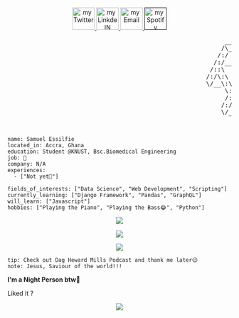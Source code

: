 <p align="center">
<br/>
<a href="https://twitter.com/_Samess">
  <img alt="my Twitter" width="50px" src="https://user-images.githubusercontent.com/95895530/203465411-e08b5a7d-7bff-4323-a08e-28ad3eb94e80.png"/>
</a>
<a href="https://www.linkedin.com/in/samuel-essilfie-274684252/">
  <img alt="my LinkdeIN" width="50px" src="https://user-images.githubusercontent.com/95895530/203465338-90aa4af9-406a-43c9-bb22-17d7188710af.png" />
</a>
<a href="psalmuelselfie@gmail.com">
  <img alt="my Email" width="50px" src="https://user-images.githubusercontent.com/95895530/203465529-99ef9677-fba7-46e6-95c0-2048184c83fa.png" />
</a>
<a href="">
  <img alt="my Spotify" width="50px" src="https://user-images.githubusercontent.com/95895530/203466679-c94faaf7-9d8f-4b46-a79d-b12008118a9c.png" />
</a>
<br>
<img alt="" src="" />
</p>

<pre>
                                                          ___           ___           ___       ___       ___     
                                                         /\__\         /\  \         /\__\     /\__\     /\  \    
                                                        /:/  /        /::\  \       /:/  /    /:/  /    /::\  \   
                                                       /:/__/        /:/\:\  \     /:/  /    /:/  /    /:/\:\  \  
                                                      /::\  \ ___   /::\~\:\  \   /:/  /    /:/  /    /:/  \:\  \ 
                                                     /:/\:\  /\__\ /:/\:\ \:\__\ /:/__/    /:/__/    /:/__/ \:\__\
                                                     \/__\:\/:/  / \:\~\:\ \/__/ \:\  \    \:\  \    \:\  \ /:/  /
                                                          \::/  /   \:\ \:\__\    \:\  \    \:\  \    \:\  /:/  / 
                                                          /:/  /     \:\ \/__/     \:\  \    \:\  \    \:\/:/  /  
                                                         /:/  /       \:\__\        \:\__\    \:\__\    \::/  /   
                                                         \/__/         \/__/         \/__/     \/__/     \/__/    


</pre>

```about
name: Samuel Essilfie
located_in: Accra, Ghana
education: Student @KNUST, Bsc.Biomedical Engineering
job: 🔎
company: N/A
experiences: 
  - ["Not yet🤫"]

fields_of_interests: ["Data Science", "Web Development", "Scripting"]
currently_learning: ["Django Framework", "Pandas", "GraphQL"]
will_learn: ["Javascript"]
hobbies: ["Playing the Piano", "Playing the Bass😂", "Python"]
```

<p align="center">
  <img src="https://user-images.githubusercontent.com/95895530/203469506-08582ae6-24e7-490e-910b-00c9717c53bc.jpeg" />
</p>

<p align="center">
  <a href="" />
    <img src="https://user-images.githubusercontent.com/95895530/203469897-f8e44c27-3b34-4c64-b149-45e44b040cd9.jpeg">
  </a>
</p>

<p align="center">
  <img src="https://user-images.githubusercontent.com/95895530/203469577-5e64bdc9-2a3c-4ac2-9f12-8a014fa16e54.jpeg" />
</p>
 
```
tip: Check out Dag Heward Mills Podcast and thank me later😉
note: Jesus, Saviour of the world!!!
```

**I'm a Night Person btw🦉** 

Liked it ?

<p align="center">
  <img src="https://user-images.githubusercontent.com/95895530/203470240-ea3be236-8cf7-449d-baf6-24a554f285be.jpeg"/>
</p>
